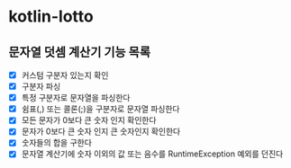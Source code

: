 # kotlin-lotto

## 문자열 덧셈 계산기 기능 목록
-[x] 커스텀 구분자 있는지 확인
-[x] 구분자 파싱
-[x] 특정 구분자로 문자열을 파싱한다
-[x] 쉼표(,) 또는 콜론(;)을 구분자로 문자열 파싱한다 
-[x] 모든 문자가 0보다 큰 숫자 인지 확인한다
-[x] 문자가 0보다 큰 숫자 인지 큰 숫자인지 확인한다 
-[x] 숫자들의 합을 구한다
-[x] 문자열 계산기에 숫자 이외의 값 또는 음수를 RuntimeException 예외를 던진다
